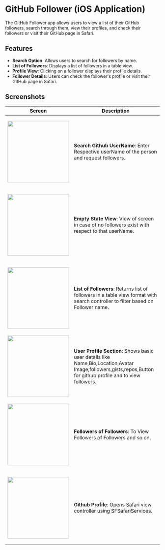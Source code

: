  # GitHub Follower (iOS Application)

The GitHub Follower app allows users to view a list of their GitHub followers, search through them, view their profiles, and check their followers or visit their GitHub page in Safari.

## Features

- **Search Option**: Allows users to search for followers by name.
- **List of Followers**: Displays a list of followers in a table view.
- **Profile View**: Clicking on a follower displays their profile details.
- **Follower Details**: Users can check the follower's profile or visit their GitHub page in Safari.

## Screenshots

| Screen            | Description                       |
|-------------------|-----------------------------------|
|<p align="center"> <img src="https://github.com/user-attachments/assets/a9065492-f3ab-4072-8af1-a50bb19bea96" width="200"/> </p>| **Search Github UserName**: Enter Respective userName of the person and request followers. |
|<p align="center"> <img src="https://github.com/user-attachments/assets/c7c4dc7b-85ea-4f52-a224-b5952f71d36b" width="200"/> </p>| **Empty State View**: View of screen in case of no followers exist with respect to that userName. |
|<p align="center"> <img src="https://github.com/user-attachments/assets/0276e1cc-adfa-4293-9ac3-975f8aaaf480" width="200"/> </p>| **List of Followers**: Returns list of followers in a table view format with search controller to filter based on Follower name. |
| <img src="https://github.com/user-attachments/assets/bd1f6a47-3486-4569-86a1-ded6a1265ef0" width="200"/> | **User Profile Section**: Shows basic user details like Name,Bio,Location,Avatar Image,followers,gists,repos,Button for github profile and to view followers. |
|<p align="center"> <img src="https://github.com/user-attachments/assets/82ecd01a-bcc5-4ac9-a7fd-ea736fe37e76" width="200"/> </p>| **Followers of Followers**: To View Followers of Followers and so on. |
|<p align="center"> <img src="https://github.com/user-attachments/assets/b1327947-a6ce-4e44-82c3-9b282eb47fb5" width="200"/> </p>| **Github Profile**: Opens Safari view controller using SFSafariServices. |
